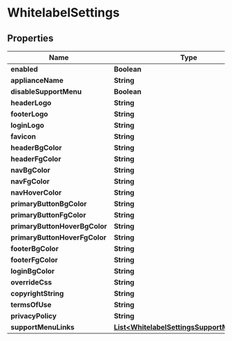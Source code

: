 

# WhitelabelSettings

## Properties

Name | Type | Description | Notes
------------ | ------------- | ------------- | -------------
**enabled** | **Boolean** |  |  [optional]
**applianceName** | **String** |  |  [optional]
**disableSupportMenu** | **Boolean** |  |  [optional]
**headerLogo** | **String** |  |  [optional]
**footerLogo** | **String** |  |  [optional]
**loginLogo** | **String** |  |  [optional]
**favicon** | **String** |  |  [optional]
**headerBgColor** | **String** |  |  [optional]
**headerFgColor** | **String** |  |  [optional]
**navBgColor** | **String** |  |  [optional]
**navFgColor** | **String** |  |  [optional]
**navHoverColor** | **String** |  |  [optional]
**primaryButtonBgColor** | **String** |  |  [optional]
**primaryButtonFgColor** | **String** |  |  [optional]
**primaryButtonHoverBgColor** | **String** |  |  [optional]
**primaryButtonHoverFgColor** | **String** |  |  [optional]
**footerBgColor** | **String** |  |  [optional]
**footerFgColor** | **String** |  |  [optional]
**loginBgColor** | **String** |  |  [optional]
**overrideCss** | **String** |  |  [optional]
**copyrightString** | **String** |  |  [optional]
**termsOfUse** | **String** |  |  [optional]
**privacyPolicy** | **String** |  |  [optional]
**supportMenuLinks** | [**List&lt;WhitelabelSettingsSupportMenuLinks&gt;**](WhitelabelSettingsSupportMenuLinks.md) |  |  [optional]



